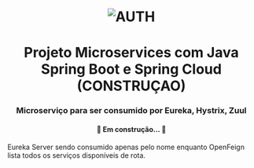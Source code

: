 <h1 align="center">
    <img alt="AUTH" title="#AUTH" src="https://miro.medium.com/max/716/1*jMQ9lkY5SBnbcOlJB4aizg.png" />
</h1>


<h1 align="center"> Projeto Microservices com Java Spring Boot e Spring Cloud (CONSTRUÇAO) </h1>

<h3 align="center"> Microserviço para ser consumido por Eureka, Hystrix, Zuul </h3>

<h4 align="center"> 
    🚧  Em construção...  🚧

</h4>Eureka Server sendo consumido apenas pelo nome enquanto OpenFeign lista todos os serviços disponíveis de rota.
<br>
